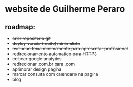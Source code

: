 # website de Guilherme Peraro

roadmap:
--------

+ ~~criar repositorio git~~
+ ~~deploy versão (muito) minimalista~~
+ ~~evolucao tema minimamente para apresentar profissional~~
+ ~~redirecionamento automatico para HTTPS~~
+ ~~colocar google analytics~~
+ redirecionar .com.br para .com
+ aprimorar design pagina
+ marcar consulta com calendario na pagina
+ blog
